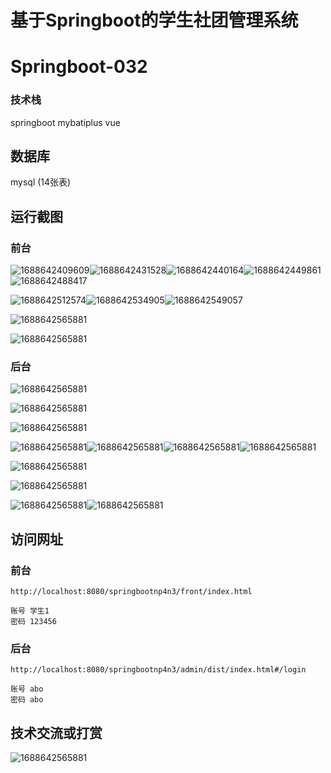 

# 基于Springboot的学生社团管理系统 

# Springboot-032

### 技术栈

 springboot mybatiplus vue

## 数据库

mysql (14张表)



## 运行截图

### 前台

![1688642409609](./images/1.jpg)![1688642431528](./images/2.jpg)![1688642440164](./images/3.jpg)![1688642449861](./images/4.jpg)![1688642488417](./images/5.jpg)

![1688642512574](./images/6.jpg)![1688642534905](./images/7.jpg)![1688642549057](./images/8.jpg)

![1688642565881](./images/9.jpg)

![1688642565881](./images/10.jpg)

### 后台

![1688642565881](./images/11.jpg)

![1688642565881](./images/12.jpg)

![1688642565881](./images/13.jpg)

![1688642565881](./images/14.jpg)![1688642565881](./images/15.jpg)![1688642565881](./images/17.jpg)![1688642565881](./images/16.jpg)



![1688642565881](./images/18.jpg)

![1688642565881](./images/19.jpg)

![1688642565881](./images/20.jpg)![1688642565881](./images/21.jpg)



## 访问网址

### 前台

```
http://localhost:8080/springbootnp4n3/front/index.html

账号 学生1
密码 123456
```

### 后台

```
http://localhost:8080/springbootnp4n3/admin/dist/index.html#/login

账号 abo
密码 abo
```



##  技术交流或打赏

![1688642565881](./images/vx.jpg)